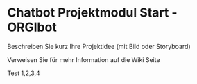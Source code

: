 # Chatbot Projektmodul Start - ORGIbot

Beschreiben Sie kurz Ihre Projektidee (mit Bild oder Storyboard)

Verweisen Sie für mehr Information auf die Wiki Seite

Test 1,2,3,4 
